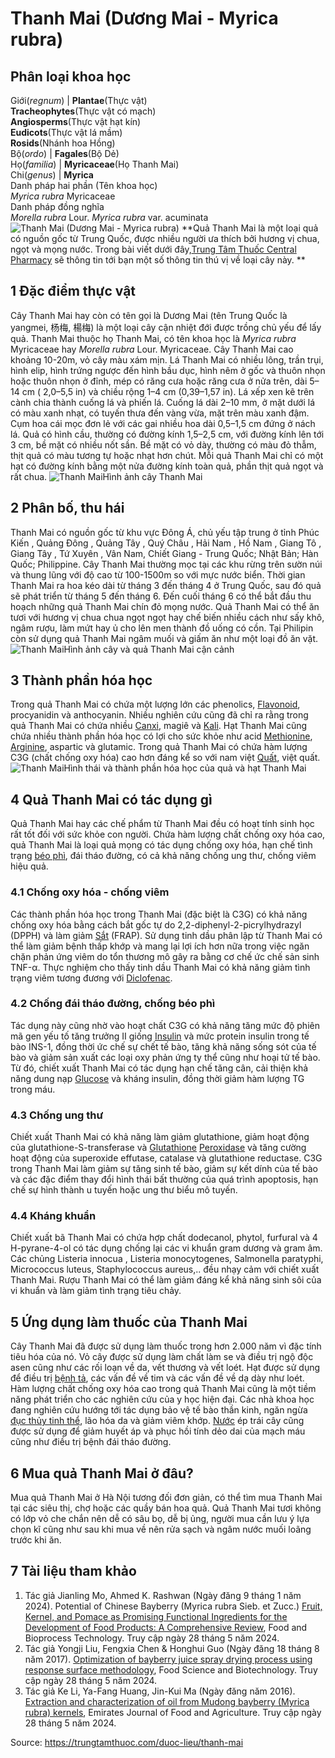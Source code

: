 # Thanh Mai (Dương Mai - Myrica rubra)

Phân loại khoa học  
---  
Giới(_regnum_) | **Plantae**(Thực vật)  
**Tracheophytes**(Thực vật có mạch)  
**Angiosperms**(Thực vật hạt kín)  
**Eudicots**(Thực vật lá mầm)  
**Rosids**(Nhánh hoa Hồng)  
Bộ(_ordo_) | **Fagales**(Bộ Dẻ)  
Họ(_familia_) | **Myricaceae**(Họ Thanh Mai)  
Chi(_genus_) | **Myrica**  
Danh pháp hai phần (Tên khoa học)  
_Myrica rubra_ Myricaceae  
Danh pháp đồng nghĩa  
_Morella rubra_ Lour. _Myrica rubra_ var. acuminata  
![Thanh Mai \(Dương Mai - Myrica rubra\)](https://trungtamthuoc.com/images/others/thanh-mai-5-0326.jpg)
**Quả Thanh Mai là một loại quả có nguồn gốc từ Trung Quốc, được nhiều người ưa thích bởi hương vị chua, ngọt và mọng nước. Trong bài viết dưới đây,[Trung Tâm Thuốc Central Pharmacy](https://trungtamthuoc.com/ "Trung Tâm Thuốc Central Pharmacy") sẽ thông tin tới bạn một số thông tin thú vị về loại cây này. **
##  1 Đặc điểm thực vật
Cây Thanh Mai hay còn có tên gọi là Dương Mai (tên Trung Quốc là yangmei, 杨梅, 楊梅) là một loại cây cận nhiệt đới được trồng chủ yếu để lấy quả. Thanh Mai thuộc họ Thanh Mai, có tên khoa học là _Myrica rubra_ Myricaceae hay _Morella rubra_ Lour. Myricaceae.
Cây Thanh Mai cao khoảng 10-20m, vỏ cây màu xám mịn. Lá Thanh Mai có nhiều lông, trần trụi, hình elip, hình trứng ngược đến hình bầu dục, hình nêm ở gốc và thuôn nhọn hoặc thuôn nhọn ở đỉnh, mép có răng cưa hoặc răng cưa ở nửa trên, dài 5–14 cm ( 2,0–5,5 in) và chiều rộng 1–4 cm (0,39–1,57 in). Lá xếp xen kẽ trên cành chia thành cuống lá và phiến lá. Cuống lá dài 2–10 mm, ở mặt dưới lá có màu xanh nhạt, có tuyến thưa đến vàng vừa, mặt trên màu xanh đậm. 
Cụm hoa cái mọc đơn lẻ với các gai nhiều hoa dài 0,5–1,5 cm đứng ở nách lá. Quả có hình cầu, thường có đường kính 1,5–2,5 cm, với đường kính lên tới 3 cm, bề mặt có nhiều nốt sần. Bề mặt có vỏ dày, thường có màu đỏ thẫm, thịt quả có màu tương tự hoặc nhạt hơn chút. Mỗi quả Thanh Mai chỉ có một hạt có đường kính bằng một nửa đường kính toàn quả, phần thịt quả ngọt và rất chua.
![Thanh Mai](https://trungtamthuoc.com/images/item/thanh-mai-1.jpg)Hình ảnh cây Thanh Mai
##  2 Phân bố, thu hái
Thanh Mai có nguồn gốc từ khu vực Đông Á, chủ yếu tập trung ở tỉnh Phúc Kiến , Quảng Đông , Quảng Tây , Quý Châu , Hải Nam , Hồ Nam , Giang Tô , Giang Tây , Tứ Xuyên , Vân Nam, Chiết Giang - Trung Quốc; Nhật Bản; Hàn Quốc; Philippine. Cây Thanh Mai thường mọc tại các khu rừng trên sườn núi và thung lũng với độ cao từ 100-1500m so với mực nước biển. 
Thời gian Thanh Mai ra hoa kéo dài từ tháng 3 đến tháng 4 ở Trung Quốc, sau đó quả sẽ phát triển từ tháng 5 đến tháng 6. Đến cuối tháng 6 có thể bắt đầu thu hoạch những quả Thanh Mai chín đỏ mọng nước. 
Quả Thanh Mai có thể ăn tươi với hương vị chua chua ngọt ngọt hay chế biến nhiều cách như sấy khô, ngâm rượu, làm mứt hay ủ cho lên men thành đồ uống có cồn. Tại Philipin còn sử dụng quả Thanh Mai ngâm muối và giấm ăn như một loại đồ ăn vặt. 
![Thanh Mai](https://trungtamthuoc.com/images/item/thanh-mai-4.jpg)Hình ảnh cây và quả Thanh Mai cận cảnh
##  3 Thành phần hóa học
Trong quả Thanh Mai có chứa một lượng lớn các phenolics, [Flavonoid](https://trungtamthuoc.com/hoat-chat/flavonoid "Flavonoid"), procyanidin và anthocyanin. Nhiều nghiên cứu cũng đã chỉ ra rằng trong quả Thanh Mai có chứa nhiều [Canxi](https://trungtamthuoc.com/hoat-chat/canxi "Canxi"), magiê và [Kali](https://trungtamthuoc.com/hoat-chat/kali "Kali").
Hạt Thanh Mai cũng chứa nhiều thành phần hóa học có lợi cho sức khỏe như acid [Methionine](https://trungtamthuoc.com/hoat-chat/methionine "Methionine"), [Arginine](https://trungtamthuoc.com/hoat-chat/arginine "Arginine"), aspartic và glutamic. 
Trong quả Thanh Mai có chứa hàm lượng C3G (chất chống oxy hóa) cao hơn đáng kể so với nam việt [Quất](https://trungtamthuoc.com/hoat-chat/quat "Quất"), việt quất. 
![Thanh Mai](https://trungtamthuoc.com/images/item/thanh-mai-3.jpg)Hình thái và thành phần hóa học của quả và hạt Thanh Mai
##  4 Quả Thanh Mai có tác dụng gì
Quả Thanh Mai hay các chế phẩm từ Thanh Mai đều có hoạt tính sinh học rất tốt đối với sức khỏe con người. Chứa hàm lượng chất chống oxy hóa cao, quả Thanh Mai là loại quả mọng có tác dụng chống oxy hóa, hạn chế tình trạng [béo phì](https://trungtamthuoc.com/bai-viet/benh-beo-phi "béo phì"), đái tháo đường, có cả khả năng chống ung thư, chống viêm hiệu quả. 
### 4.1 Chống oxy hóa - chống viêm
Các thành phần hóa học trong Thanh Mai (đặc biệt là C3G) có khả năng chống oxy hóa bằng cách bắt gốc tự do 2,2-diphenyl-2-picrylhydrazyl (DPPH) và làm giảm [Sắt](https://trungtamthuoc.com/hoat-chat/sat "Sắt") (FRAP). Sử dụng tinh dầu phân lập từ Thanh Mai có thể làm giảm bệnh thấp khớp và mang lại lợi ích hơn nữa trong việc ngăn chặn phản ứng viêm do tổn thương mô gây ra bằng cơ chế ức chế sản sinh TNF-α. Thực nghiệm cho thấy tinh dầu Thanh Mai có khả năng giảm tình trạng viêm tương đương với [Diclofenac](https://trungtamthuoc.com/hoat-chat/diclofenac "Diclofenac"). 
### 4.2 Chống đái tháo đường, chống béo phì
Tác dụng này cũng nhờ vào hoạt chất C3G có khả năng tăng mức độ phiên mã gen yếu tố tăng trưởng II giống [Insulin](https://trungtamthuoc.com/hoat-chat/insulin "Insulin") và mức protein insulin trong tế bào INS-1, đồng thời ức chế sự chết tế bào, tăng khả năng sống sót của tế bào và giảm sản xuất các loại oxy phản ứng ty thể cũng như hoại tử tế bào. Từ đó, chiết xuất Thanh Mai có tác dụng hạn chế tăng cân, cải thiện khả năng dung nạp [Glucose](https://trungtamthuoc.com/hoat-chat/glucose "Glucose") và kháng insulin, đồng thời giảm hàm lượng TG trong máu. 
### 4.3 Chống ung thư
Chiết xuất Thanh Mai có khả năng làm giảm glutathione, giảm hoạt động của glutathione-S-transferase và [Glutathione](https://trungtamthuoc.com/hoat-chat/glutathione "Glutathione") [Peroxidase](https://trungtamthuoc.com/hoat-chat/peroxidase "Peroxidase") và tăng cường hoạt động của superoxide effutase, catalase và glutathione reductase. C3G trong Thanh Mai làm giảm sự tăng sinh tế bào, giảm sự kết dính của tế bào và các đặc điểm thay đổi hình thái bất thường của quá trình apoptosis, hạn chế sự hình thành u tuyến hoặc ung thư biểu mô tuyến. 
### 4.4 Kháng khuẩn
Chiết xuất bã Thanh Mai có chứa hợp chất dodecanol, phytol, furfural và 4 H-pyrane-4-ol có tác dụng chống lại các vi khuẩn gram dương và gram âm. Các chủng Listeria innocua , Listeria monocytogenes, Salmonella paratyphi, Micrococcus luteus, Staphylococcus aureus,.. đều nhạy cảm với chiết xuất Thanh Mai. Rượu Thanh Mai có thể làm giảm đáng kể khả năng sinh sôi của vi khuẩn và làm giảm tình trạng tiêu chảy. 
##  5 Ứng dụng làm thuốc của Thanh Mai
Cây Thanh Mai đã được sử dụng làm thuốc trong hơn 2.000 năm vì đặc tính tiêu hóa của nó. Vỏ cây được sử dụng làm chất làm se và điều trị ngộ độc asen cũng như các rối loạn về da, vết thương và vết loét. Hạt được sử dụng để điều trị [bệnh tả](https://trungtamthuoc.com/bai-viet/benh-ta "bệnh tả"), các vấn đề về tim và các vấn đề về dạ dày như loét. 
Hàm lượng chất chống oxy hóa cao trong quả Thanh Mai cũng là một tiềm năng phát triển cho các nghiên cứu của y học hiện đại. Các nhà khoa học đang nghiên cứu hướng tới tác dụng bảo vệ tế bào thần kinh, ngăn ngừa [đục thủy tinh thể](https://trungtamthuoc.com/bai-viet/benh-duc-thuy-tinh-the-nguoi-gia "đục thủy tinh thể"), lão hóa da và giảm viêm khớp. [Nước](https://trungtamthuoc.com/hoat-chat/nuoc "Nước") ép trái cây cũng được sử dụng để giảm huyết áp và phục hồi tính dẻo dai của mạch máu cũng như điều trị bệnh đái tháo đường.
##  6 Mua quả Thanh Mai ở đâu? 
Mua quả Thanh Mai ở Hà Nội tương đối đơn giản, có thể tìm mua Thanh Mai tại các siêu thị, chợ hoặc các quầy bán hoa quả. Quả Thanh Mai tươi không có lớp vỏ che chắn nên dễ có sâu bọ, dễ bị ủng, người mua cần lưu ý lựa chọn kĩ cũng như sau khi mua về nên rửa sạch và ngâm nước muối loãng trước khi ăn. 
##  7 Tài liệu tham khảo
  1. Tác giả Jianling Mo, Ahmed K. Rashwan (Ngày đăng 9 tháng 1 năm 2024). Potential of Chinese Bayberry (Myrica rubra Sieb. et Zucc.) [Fruit, Kernel, and Pomace as Promising Functional Ingredients for the Development of Food Products: A Comprehensive Review](https://link.springer.com/article/10.1007/s11947-023-03313-9), Food and Bioprocess Technology. Truy cập ngày 28 tháng 5 năm 2024. 
  2. Tác giả Yongji Liu, Fengxia Chen & Honghui Guo (Ngày đăng 18 tháng 8 năm 2017). [Optimization of bayberry juice spray drying process using response surface methodology](https://link.springer.com/article/10.1007/s10068-017-0169-0), Food Science and Biotechnology. Truy cập ngày 28 tháng 5 năm 2024. 
  3. Tác giả Ke Li, Ya-Fang Huang, Jin-Kui Ma (Ngày đăng năm 2016). [Extraction and characterization of oil from Mudong bayberry (Myrica rubra) kernels](https://www.ejmanager.com/mnstemps/137/137-1462870260.pdf?t=1716887934), Emirates Journal of Food and Agriculture. Truy cập ngày 28 tháng 5 năm 2024.   





Source: https://trungtamthuoc.com/duoc-lieu/thanh-mai